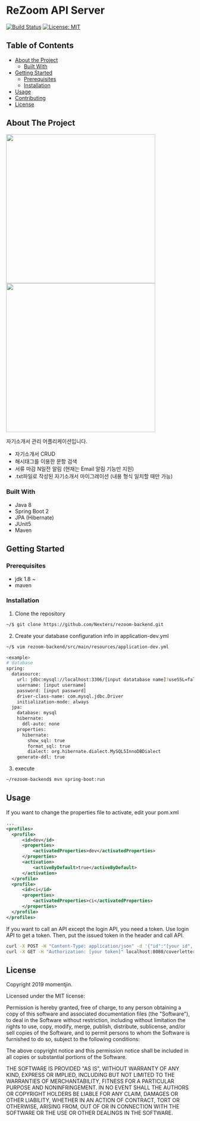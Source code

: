 # ReZoom API Server

[![Build Status](https://travis-ci.org/Nexters/rezoom-backend.svg?branch=master)](https://travis-ci.org/Nexters/rezoom-backend) [![License: MIT](https://img.shields.io/badge/License-MIT-yellow.svg)](https://opensource.org/licenses/MIT)




## Table of Contents

* [About the Project](#about-the-project)
  * [Built With](#built-with)
* [Getting Started](#getting-started)
  * [Prerequisites](#prerequisites)
  * [Installation](#installation)
* [Usage](#usage)
* [Contributing](#contributing)
* [License](#license)


## About The Project

<img src="https://github.com/momentjin/study/blob/master/resource/image/rezoom-screenshot1.png" width="400px"> <img src="https://github.com/momentjin/study/blob/master/resource/image/rezoom-screenshot3.png" width="400px">

자기소개서 관리 어플리케이션입니다.

- 자기소개서 CRUD
- 해시태그를 이용한 문항 검색
- 서류 마감 N일전 알림 (현재는 Email 알림 기능만 지원)
- .txt파일로 작성된 자기소개서 마이그레이션 (내용 형식 일치할 때만 가능)

### Built With
- Java 8
- Spring Boot 2
- JPA (Hibernate)
- JUnit5
- Maven
 
## Getting Started

### Prerequisites

- jdk 1.8 ~
- maven
 
### Installation

1. Clone the repository
```sh
~/$ git clone https://github.com/Nexters/rezoom-backend.git
```
2. Create your database configuration info in application-dev.yml
```sh
~/$ vim rezoom-backend/src/main/resources/application-dev.yml

<example>
# database
spring:
  datasource:
    url: jdbc:mysql://localhost:3306/[input datatabase name]?useSSL=false&characterEncoding=UTF-8
    username: [input username]
    password: [input password]
    driver-class-name: com.mysql.jdbc.Driver
    initialization-mode: always
  jpa:
    database: mysql
    hibernate:
      ddl-auto: none
    properties:
      hibernate:
        show_sql: true
        format_sql: true
        dialect: org.hibernate.dialect.MySQL5InnoDBDialect
    generate-ddl: true
```
3. execute
```sh
~/rezoom-backend$ mvn spring-boot:run
```
## Usage

If you want to change the properties file to activate, edit your pom.xml
```xml
...
<profiles>
  <profile>
      <id>dev</id>
      <properties>
          <activatedProperties>dev</activatedProperties>
      </properties>
      <activation>
          <activeByDefault>true</activeByDefault>
      </activation>
  </profile>
  <profile>
      <id>ci</id>
      <properties>
          <activatedProperties>ci</activatedProperties>
      </properties>
  </profile>
</profiles>
```

If you want to call an API except the login API, you need a token. Use login API to get a token. Then, put the issued token in the header and call API.
```sh
curl -X POST -H "Content-Type: application/json" -d '{"id":"[your id", "password":"your password"}' http://localhost:8080/login
curl -X GET -H "Authorization: [your token]" localhost:8080/coverletters 
```

## License

Copyright 2019 momentjin.

Licensed under the MIT license:

Permission is hereby granted, free of charge, to any person obtaining a copy
of this software and associated documentation files (the "Software"), to deal
in the Software without restriction, including without limitation the rights
to use, copy, modify, merge, publish, distribute, sublicense, and/or sell
copies of the Software, and to permit persons to whom the Software is
furnished to do so, subject to the following conditions:

The above copyright notice and this permission notice shall be included in
all copies or substantial portions of the Software.

THE SOFTWARE IS PROVIDED "AS IS", WITHOUT WARRANTY OF ANY KIND, EXPRESS OR
IMPLIED, INCLUDING BUT NOT LIMITED TO THE WARRANTIES OF MERCHANTABILITY,
FITNESS FOR A PARTICULAR PURPOSE AND NONINFRINGEMENT. IN NO EVENT SHALL THE
AUTHORS OR COPYRIGHT HOLDERS BE LIABLE FOR ANY CLAIM, DAMAGES OR OTHER
LIABILITY, WHETHER IN AN ACTION OF CONTRACT, TORT OR OTHERWISE, ARISING FROM,
OUT OF OR IN CONNECTION WITH THE SOFTWARE OR THE USE OR OTHER DEALINGS IN
THE SOFTWARE.